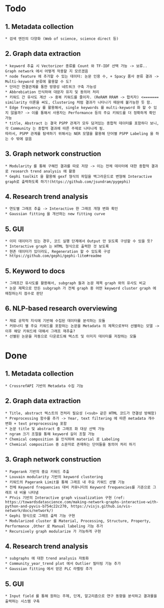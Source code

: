 # Todo
## 1. Metadata collection
    * 검색 엔진의 다양화 (Web of science, science direct 등)

## 2. Graph data extraction
    * keyword 추출 시 Vectorizer 종류를 Count 와 TF-IDF 선택 가능 -> 보류.. Graph network 에서 어떻게 작용할 지 모르겠음
    * node feature 에 추가할 수 있는 데이터: 논문 인용 수, + Spacy 품사 분류 결과 -> Multi-keyword 분류에 활용할 수 도?
    * 단어간 연결관계를 통한 방향성 네트워크 구축 가능성
    * Abbrebiation 인식하여 대문자 유지 및 동의어 처리
    * 키워드 간 유사도 계산 -> 중복 키워드를 줄이자. (ReRAM RRAM -> 합치자) <======= similarity 이론을 써도, Clustering 처럼 결과가 나타나기 때문에 불가능한 듯 함.
    * Edge frequency 를 활용해서, single keywords 를 multi-keyword 화 할 수 있지 않을까? -> 이를 통해서 사용자는 Performance 등의 주요 키워드를 더 정확하게 확인 가능
    * title, Abstract 는 결국 PSPP 관계가 모두 담겨있는 종합적 데이터를 포함하다 보니, 각 Community 는 종합적 결과에 따른 주제로 나타나게 됨.
    따라서, PSPP 관계를 탐색하기 위해서는 NER 모델을 활용해 단어별 PSPP Labeling 을 하는 수 밖에 없음

## 3. Graph network construction
    * Modularity 를 통해 구해진 결과를 따로 저장 -> 이는 전체 데이터에 대한 종합적 결과로 research trend analysis 에 활용
    * Gephi toolkit 을 활용해 gexf 형식의 파일을 백그라운드로 변형해 Interactive graph로 출력하도록 하기!(https://github.com/jsundram/pygephi)

## 4. Research trend analysis
    * 연도별 그래프 추출 -> Interactive 한 그래프 개형 변화 확인
    * Gaussian fitting 을 개선하는 new fitting curve
    
## 5. GUI
    * 이미 데이터가 있는 경우, 코드 실행 단계에서 Output 만 읽도록 구성할 수 있을 듯?
    * Interactive graph 는 HTML 형식으로 출력한 것 보도록
    * 현존 데이터가 있더라도, Regeneration 할 수 있도록 구성
    * https://github.com/gephi/gephi-lite#readme

## 5. Keyword to docs
    * 그래프간 유사도를 활용해서, subgraph 들과 논문 제목 graph 와의 유사도 비교 
    * 논문 제목으로 만든 subgraph 가 전체 graph 중 어떤 keyword cluster graph 에 매칭하는지 점수로 판단
    
## 6. NLP-based research overviewing
    * 재료 공학적 지식에 기반해 수집된 데이터를 분석하는 모듈
    * 커뮤너티 별 주요 키워드를 포함하는 논문을 Metadata 의 제목으로부터 선별하는 모델 -> 이후 해당 키워드에 대해서 그래프 재추출?
    * 선별된 논문을 자동으로 다운로드해 텍스트 및 이미지 데이터를 저장하는 모듈

# Done
## 1. Metadata collection
    * CrossrefAPI 기반의 Metadata 수집 기능

## 2. Graph data extraction
    * Title, abstract 텍스트의 전처리 필요성 (<sub> 같은 HTML 코드가 연결성 방해함)
    * Preprocessing 함수를 추가 -> Year, text filtering 에 따른 metadata 개수 변화 + text preprocessing 포함
    * 논문 title 및 abstract 중 그래프 화 대상 선택 가능
    * ngram 크기 조절을 통해 keyword 길이 조절 가능
    * Chemical composition 을 인식하여 material 로 Labeling
    * Chemical composition 중 소문자로 존재하는 단어들을 동의어 처리 하기

## 3. Graph network construction
    * Pagerank 기반의 중요 키워드 추출
    * Louvain modularity 기반의 keyword clustering
    * 키워드의 Pagerank Limit을 통해 그래프 내 주요 키워드 선별 기능
    * 전체 Keyword frequencies 대비 커뮤니티의 Keyword frequencies를 기준으로 그래프 내 비율 나타냄
    * PYvis 기반의 Interactive graph visualization 구현 (ref: https://towardsdatascience.com/making-network-graphs-interactive-with-python-and-pyvis-b754c22c270, https://visjs.github.io/vis-network/docs/network/)
    * Gephi 형식으로 그래프 출력 기능 구현
    * Modularized cluster 를 Material, Processing, Structure, Property, Performance ,Other 로 Manual labeling 기능 추가
    * Recursively graph modularize 가 가능하게 구현

## 4. Research trend analysis
    * subgraphs 에 대한 trend analysis 자동화
    * Community_year_trend plot 에서 Outlier 필터링 기능 추가
    * Gaussian fitting 에서 얻은 PLC 라벨링 추가

## 5. GUI
    * Input field 를 통해 원하는 주제, 단계, 알고리즘으로 연구 동향을 분석하고 결과물을 출력하는 시스템 구축